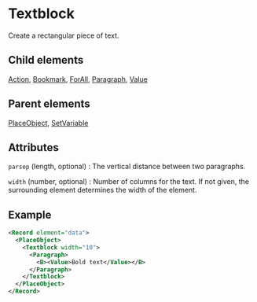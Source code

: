 # Textblock



Create a rectangular piece of text.



##  Child elements

[Action](../action.md), [Bookmark](../bookmark.md), [ForAll](../forall.md), [Paragraph](../paragraph.md), [Value](../value.md)

##  Parent elements

[PlaceObject](../placeobject.md), [SetVariable](../setvariable.md)


## Attributes



`parsep` (length, optional)
:   The vertical distance between two paragraphs.




`width` (number, optional)
:   Number of columns for the text. If not given, the surrounding element determines the width of the element.




## Example

```xml
<Record element="data">
  <PlaceObject>
    <Textblock width="10">
      <Paragraph>
        <B><Value>Bold text</Value></B>
      </Paragraph>
    </Textblock>
  </PlaceObject>
</Record>

```





